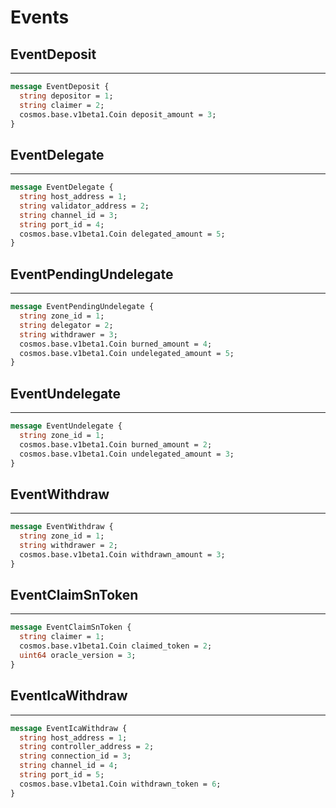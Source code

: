 # Events

## EventDeposit

---
```protobuf
message EventDeposit {
  string depositor = 1;
  string claimer = 2;
  cosmos.base.v1beta1.Coin deposit_amount = 3;
}
```

## EventDelegate

---
```protobuf
message EventDelegate {
  string host_address = 1;
  string validator_address = 2;
  string channel_id = 3;
  string port_id = 4;
  cosmos.base.v1beta1.Coin delegated_amount = 5;
}
```

## EventPendingUndelegate

---
```protobuf
message EventPendingUndelegate {
  string zone_id = 1;
  string delegator = 2;
  string withdrawer = 3;
  cosmos.base.v1beta1.Coin burned_amount = 4;
  cosmos.base.v1beta1.Coin undelegated_amount = 5;
}
```

## EventUndelegate

---
```protobuf
message EventUndelegate {
  string zone_id = 1;
  cosmos.base.v1beta1.Coin burned_amount = 2;
  cosmos.base.v1beta1.Coin undelegated_amount = 3;
}
```

## EventWithdraw

---
```protobuf
message EventWithdraw {
  string zone_id = 1;
  string withdrawer = 2;
  cosmos.base.v1beta1.Coin withdrawn_amount = 3;
}
```

## EventClaimSnToken

---
```protobuf
message EventClaimSnToken {
  string claimer = 1;
  cosmos.base.v1beta1.Coin claimed_token = 2;
  uint64 oracle_version = 3;
}
```

## EventIcaWithdraw

---
```protobuf
message EventIcaWithdraw {
  string host_address = 1;
  string controller_address = 2;
  string connection_id = 3;
  string channel_id = 4;
  string port_id = 5;
  cosmos.base.v1beta1.Coin withdrawn_token = 6;
}
```